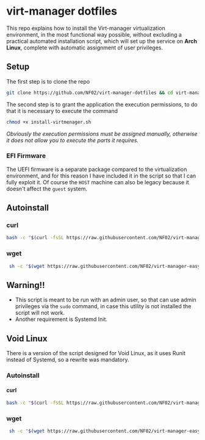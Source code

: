 # virt-manager dotfiles #
This repo explains how to install the Virt-manager virtualization environment,
in the most functional way possible, without excluding a practical automated
installation script, which will set up the service on **Arch Linux**, complete with
automatic assignment of user privileges.

## Setup ##
The first step is to clone the repo
```sh
git clone https://github.com/NF02/virt-manager-dotfiles && cd virt-manager-dotfiles
```
The second step is to grant the application the execution permissions,
to do that it is necessary to execute the command
```sh
chmod +x install-virtmenager.sh
```

*Obviously the execution permissions must be assigned manually, otherwise it does not
allow you to execute the parts it requires.*

### EFI Firmware ###
The UEFI firmware is a separate package compared to the virtualization 
environment, and for this reason I have included it in the script so that I can
fully exploit it. Of course the `HOST` machine can also be legacy because it
doesn't affect the `guest` system.
## Autoinstall ##
### curl ###
```bash
bash -c "$(curl -fsSL https://raw.githubusercontent.com/NF02/virt-manager-easy-installer/main/install-virtmenager.sh)"
```
### wget ###
```bash
 sh -c "$(wget https://raw.githubusercontent.com/NF02/virt-manager-easy-installer/main/install-virtmenager.sh -O -)"
```
## Warning!! ##
- This script is meant to be run with an admin user, so that can use admin
privileges via the `sudo` command, in case this utility is not installed
the script will not work.
- Another requirement is Systemd Init.

## Void Linux ##
There is a version of the script designed for Void Linux, as it uses Runit instead of Systemd, so a rewrite was mandatory.
### Autoinstall ###
#### curl ####
```bash
bash -c "$(curl -fsSL https://raw.githubusercontent.com/NF02/virt-manager-easy-installer/main/install-virtmenager-void-linux.sh)"
```

### wget ###
```bash
 sh -c "$(wget https://raw.githubusercontent.com/NF02/virt-manager-easy-installer/main/install-virtmenager-void-linux.sh -O -)"
```